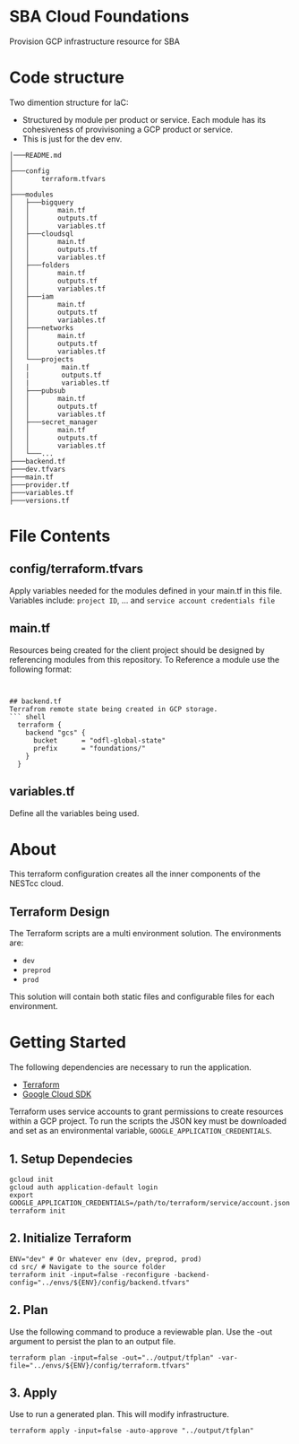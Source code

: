 # SBA Cloud Foundations
Provision GCP infrastructure resource for SBA

# Code structure
Two dimention structure for IaC:
* Structured by module per product or service. Each module has its cohesiveness of provivisoning a GCP product or service.
* This is just for the dev env.  


```shell
│───README.md
│
├───config
│       terraform.tfvars
│
├───modules
│   ├───bigquery
│   │       main.tf
│   │       outputs.tf
│   │       variables.tf
│   ├───cloudsql
│   │       main.tf
│   │       outputs.tf
│   │       variables.tf
│   ├───folders
│   │       main.tf
│   │       outputs.tf
│   │       variables.tf
│   ├───iam
│   │       main.tf
│   │       outputs.tf
│   │       variables.tf
│   ├───networks
│   │       main.tf
│   │       outputs.tf
│   │       variables.tf
│   └───projects
│   |        main.tf
│   |        outputs.tf
│   |        variables.tf
│   ├───pubsub
│   │       main.tf
│   │       outputs.tf
│   │       variables.tf
│   ├───secret_manager
│   │       main.tf
│   │       outputs.tf
│   │       variables.tf
│   └───...
├───backend.tf
├───dev.tfvars
├───main.tf
├───provider.tf
├───variables.tf
├───versions.tf
```

# File Contents
## config/terraform.tfvars
Apply variables needed for the modules defined in your main.tf in this file. Variables include: `project ID`, ... and `service account credentials file`

## main.tf
Resources being created for the client project should be designed by referencing modules from this repository.  To Reference a module use the following format:

``` shell


## backend.tf
Terrafrom remote state being created in GCP storage.
``` shell
  terraform {
    backend "gcs" {
      bucket      = "odfl-global-state"
      prefix      = "foundations/"
    }
  }
```

## variables.tf
Define all the variables being used.

# About

This terraform configuration creates all the inner components of the NESTcc cloud.

## Terraform Design

The Terraform scripts are a multi environment solution. The environments are:

-   `dev`
-   `preprod`
-   `prod`

This solution will contain both static files and configurable files for each environment.

# Getting Started

The following dependencies are necessary to run the application.

-   [Terraform](https://www.terraform.io/downloads.html)
-   [Google Cloud SDK](https://cloud.google.com/sdk/install)

Terraform uses service accounts to grant permissions to create resources within a GCP project.
To run the scripts the JSON key must be downloaded and set as an environmental variable, `GOOGLE_APPLICATION_CREDENTIALS`.

## 1. Setup Dependecies

```shell
gcloud init
gcloud auth application-default login
export GOOGLE_APPLICATION_CREDENTIALS=/path/to/terraform/service/account.json
terraform init
```

## 2. Initialize Terraform

```shell
ENV="dev" # Or whatever env (dev, preprod, prod)
cd src/ # Navigate to the source folder
terraform init -input=false -reconfigure -backend-config="../envs/${ENV}/config/backend.tfvars"
```

## 2. Plan

Use the following command to produce a reviewable plan. Use the -out argument to persist the plan to an output file.

```shell
terraform plan -input=false -out="../output/tfplan" -var-file="../envs/${ENV}/config/terraform.tfvars"
```

## 3. Apply

Use to run a generated plan. This will modify infrastructure.

```shell
terraform apply -input=false -auto-approve "../output/tfplan"

```
